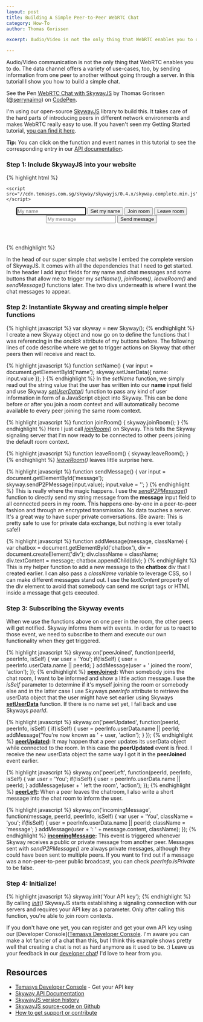 ```yaml
---
layout: post
title: Building A Simple Peer-to-Peer WebRTC Chat
category: How-To
author: Thomas Gorissen

excerpt: Audio/Video is not the only thing that WebRTC enables you to do. The data channel offers a variety of use-cases, too, to send information from one peer to another without going through a server. In this tutorial I show you how to build a simple chat.

---
```


Audio/Video communication is not the only thing that WebRTC enables you to do. The data channel offers a variety of use-cases, too, by sending information from one peer to another without going through a server. In this tutorial I show you how to build a simple chat.

<p data-height="330" data-theme-id="7751" data-slug-hash="asIzB" data-default-tab="result" class='codepen'>See the Pen <a href='http://codepen.io/serrynaimo/pen/asIzB'>WebRTC Chat with SkywayJS</a> by Thomas Gorissen (<a href='http://codepen.io/serrynaimo'>@serrynaimo</a>) on <a href='http://codepen.io'>CodePen</a>.</p>
<script async src="//codepen.io/assets/embed/ei.js"></script>

I'm using our open-source [SkywayJS](https://github.com/Temasys/SkywayJS) library to build this. It takes care of the hard parts of introducing peers in different network environments and makes WebRTC really easy to use. If you haven't seen my Getting Started tutorial, [you can find it here](http://temasys.github.io/how-to/2014/08/08/Getting_started_with_WebRTC_and_SkywayJS/).

**Tip:** You can click on the function and event names in this tutorial to see the corresponding entry in our [API documentation](http://cdn.temasys.com.sg/skyway/skywayjs/0.4.2/doc/classes/Skyway.html).


### Step 1: Include SkywayJS into your website

{% highlight html %}
<html>
<head>
    <title>WebRTC chat with SkywayJS</title>

    <script src="//cdn.temasys.com.sg/skyway/skywayjs/0.4.x/skyway.complete.min.js"></script>
</head>
<body>

  <header>
    <input type="text" id="name" placeholder="My name" autofocus />
    <button onclick="setName()">Set my name</button>
    <button onclick="joinRoom()">Join room</button>
    <button onclick="leaveRoom()">Leave room</button>
    <br/>
    <input type="text" id="message" placeholder="My message" />
    <button onclick="sendMessage()">Send message</button>
  </header>

  <div id="container">
    <div id="chatbox"></div>
  </div>

</body>
</html>
{% endhighlight %}

In the head of our super simple chat website I embed the complete version of SkywayJS. It comes with all the dependencies that I need to get started. In the header I add input fields for my name and chat messages and some buttons that allow me to trigger my *setName()*, *joinRoom()*, *leaveRoom()* and *sendMessage()* functions later. The two divs underneath is where I want the chat messages to appear.


### Step 2: Instantiate Skyway and creating simple helper functions

{% highlight javascript %}
var skyway = new Skyway();
{% endhighlight %}
I create a new Skyway object and now go on to define the functions that I was referencing in the *onclick* attribute of my buttons before. The following lines of code describe where we get to trigger actions on Skyway that other peers then will receive and react to.

{% highlight javascript %}
function setName() {
  var input = document.getElementById('name');
  skyway.setUserData({
    name: input.value
  });
}
{% endhighlight %}
In the *setName* function, we simply read out the string value that the user has written into our **name** input field and use Skyway *[setUserData](http://cdn.temasys.com.sg/skyway/skywayjs/0.4.2/doc/classes/Skyway.html#method_setUserData)()* function to pass any kind of user information in form of a JavaScript object into Skyway. This can be done before or after you join a room context and will automatically become available to every peer joining the same room context.

{% highlight javascript %}
function joinRoom() {
  skyway.joinRoom();
}
{% endhighlight %}
Here I just call *[joinRoom](http://cdn.temasys.com.sg/skyway/skywayjs/0.4.2/doc/classes/Skyway.html#method_joinRoom)()* on Skyway. This tells the Skyway signaling server that I'm now ready to be connected to other peers joining the default room context.

{% highlight javascript %}
function leaveRoom() {
  skyway.leaveRoom();
}
{% endhighlight %}
*[leaveRoom](http://cdn.temasys.com.sg/skyway/skywayjs/0.4.2/doc/classes/Skyway.html#method_leaveRoom)()* leaves little surprise here.

{% highlight javascript %}
function sendMessage() {
  var input = document.getElementById('message');
  skyway.sendP2PMessage(input.value);
  input.value = '';
}
{% endhighlight %}
This is really where the magic happens. I use the *[sendP2PMessage](http://cdn.temasys.com.sg/skyway/skywayjs/0.4.2/doc/classes/Skyway.html#method_sendP2PMessage)()* function to directly send my string message from the **message** input field to all connected peers in my room. This happens one-by-one in a peer-to-peer fashion and through an encrypted transmission. No data touches a server. It's a great way to have super private conversations. (Be aware: This is pretty safe to use for private data exchange, but nothing is ever totally safe!)

{% highlight javascript %}
function addMessage(message, className) {
  var chatbox = document.getElementById('chatbox'),
    div = document.createElement('div');
  div.className = className;
  div.textContent = message;
  chatbox.appendChild(div);
}
{% endhighlight %}
This is my helper function to add a new message to the **chatbox** div that I created earlier. I can also pass a *className* variable to leverage CSS, so I can make different messages stand out. I use the *textContent* property of the div element to avoid that somebody can send me script tags or HTML inside a message that gets executed.


### Step 3: Subscribing the Skyway events

When we use the functions above on one peer in the room, the other peers will get notified. Skyway informs them with events. In order for us to react to those event, we need to subscribe to them and execute our own functionality when they get triggered.

{% highlight javascript %}
skyway.on('peerJoined', function(peerId, peerInfo, isSelf) {
  var user = 'You';
  if(!isSelf) {
    user = peerInfo.userData.name || peerId;
  }
  addMessage(user + ' joined the room', 'action');
});
{% endhighlight %}
**[peerJoined](http://cdn.temasys.com.sg/skyway/skywayjs/0.4.2/doc/classes/Skyway.html#event_peerJoined):** When somebody joins the chat room, I want to be informed and show a little action message. I use the *isSelf* parameter to determine if it's myself joining the room or somebody else and in the latter case I use Skyways *peerInfo* attribute to retrieve the userData object that the user might have set earlier using Skyways **[setUserData](http://cdn.temasys.com.sg/skyway/skywayjs/0.4.2/doc/classes/Skyway.html#method_setUserData)** function. If there is no name set yet, I fall back and use Skyways *peerId*.

{% highlight javascript %}
skyway.on('peerUpdated', function(peerId, peerInfo, isSelf) {
  if(isSelf) {
    user = peerInfo.userData.name || peerId;
    addMessage('You\'re now known as ' + user, 'action');
  }
});
{% endhighlight %}
**[peerUpdated](http://cdn.temasys.com.sg/skyway/skywayjs/0.4.2/doc/classes/Skyway.html#event_peerUpdated):** It may happen that a peer updates its userData object while connected to the room. In this case the **peerUpdated** event is fired. I receive the new userData object the same way I got it in the **peerJoined** event earlier.

{% highlight javascript %}
skyway.on('peerLeft', function(peerId, peerInfo, isSelf) {
  var user = 'You';
  if(!isSelf) {
    user = peerInfo.userData.name || peerId;
  }
  addMessage(user + ' left the room', 'action');
});
{% endhighlight %}
**[peerLeft](http://cdn.temasys.com.sg/skyway/skywayjs/0.4.2/doc/classes/Skyway.html#event_peerLeft):** When a peer leaves the chatroom, I also write a short message into the chat room to inform the user.

{% highlight javascript %}
skyway.on('incomingMessage', function(message, peerId, peerInfo, isSelf) {
  var user = 'You',
    className = 'you';
  if(!isSelf) {
    user = peerInfo.userData.name || peerId;
    className = 'message';
  }
  addMessage(user + ': ' + message.content, className);
});
{% endhighlight %}
**[incomingMessage](http://cdn.temasys.com.sg/skyway/skywayjs/0.4.2/doc/classes/Skyway.html#event_incomingMessage):** This event is triggered whenever Skyway receives a public or private message from another peer. Messages sent with *sendP2PMessage()* are always private messages, although they could have been sent to multiple peers. If you want to find out if a message was a non-peer-to-peer public broadcast, you can check *peerInfo.isPrivate* to be false.


### Step 4: Initialize!

{% highlight javascript %}
skyway.init('Your API key');
{% endhighlight %}
By calling *[init](http://cdn.temasys.com.sg/skyway/skywayjs/0.4.2/doc/classes/Skyway.html#method_init)()* SkywayJS starts establishing a signaling connection with our servers and requires your API key as a parameter. Only after calling this function, you're able to join room contexts.

If you don't have one yet, you can register and get your own API key using our [Developer Console]([Temasys Developer Console](https://developer.temasys.com.sg). I'm aware you can make a lot fancier of a chat than this, but I think this example shows pretty well that creating a chat is not as hard anymore as it used to be. :) Leave us your feedback in our [developer chat](http://livesupport.temasys.com.sg/)! I'd love to hear from you.


## Resources

- [Temasys Developer Console](https://developer.temasys.com.sg) - Get your API key
- [Skyway API Documentation](http://cdn.temasys.com.sg/skyway/skywayjs/latest/doc/classes/Skyway.html)
- [SkywayJS version history](https://github.com/Temasys/SkywayJS/releases)
- [SkywayJS source-code on Github](http://github.com/Temasys/SkywayJS)
- [How to get support or contribute](http://temasys.github.io/support)


